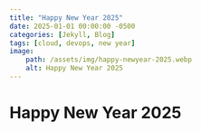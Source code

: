 ```yaml
---
title: "Happy New Year 2025"
date: 2025-01-01 00:00:00 -0500
categories: [Jekyll, Blog]
tags: [cloud, devops, new year]
image:
    path: /assets/img/happy-newyear-2025.webp
    alt: Happy New Year 2025
---
```


# Happy New Year 2025